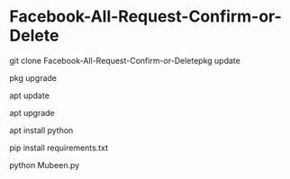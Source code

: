 # Facebook-All-Request-Confirm-or-Delete

git clone Facebook-All-Request-Confirm-or-Deletepkg update


pkg upgrade

apt update

apt upgrade

apt install python

pip install requirements.txt

python Mubeen.py
